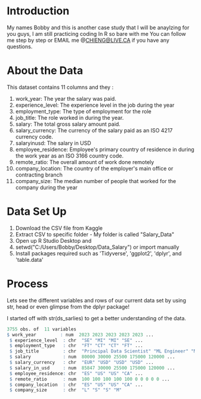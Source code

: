 # Introduction
My names Bobby and this is another case study that I will be anaylzing for you guys, I am still practicing coding In R so bare with me
You can follow me step by step or EMAIL me @CHIENG@LIVE.CA if you have any questions.

# About the Data 
This dataset contains 11 columns and they :

1)  work_year: The year the salary was paid.
2)  experience_level: The experience level in the job during the year
3)  employment_type: The type of employment for the role
4)  job_title: The role worked in during the year.
5)  salary: The total gross salary amount paid.
6)   salary_currency: The currency of the salary paid as an ISO 4217 currency code.
7)  salaryinusd: The salary in USD
8)  employee_residence: Employee's primary country of residence in during the work year as an ISO 3166 country code.
9) remote_ratio: The overall amount of work done remotely
10) company_location: The country of the employer's main office or contracting branch
11) company_size: The median number of people that worked for the company during the year

#  Data Set Up
1. Download the CSV file from Kaggle
2. Extract CSV to specific folder - My folder is called "Salary_Data"
3. Open up R Studio Desktop and 
4. setwd("C:/Users/Bobby/Desktop/Data_Salary") or import manually
5. Install packages required such as 'Tidyverse', 'ggplot2', 'dplyr', and 'table.data'



# Process

Lets see the different variables and rows of our current data set by using str, head or even glimpse from the dplyr package!

I started off with  str(ds_sarlies) to get a better understanding of the data.
```r
3755 obs. of  11 variables
$ work_year         : num  2023 2023 2023 2023 2023 ...
 $ experience_level  : chr  "SE" "MI" "MI" "SE" ...
 $ employment_type   : chr  "FT" "CT" "CT" "FT" ...
 $ job_title         : chr  "Principal Data Scientist" "ML Engineer" "ML Engineer" "Data Scientist" ...
 $ salary            : num  80000 30000 25500 175000 120000 ...
 $ salary_currency   : chr  "EUR" "USD" "USD" "USD" ...
 $ salary_in_usd     : num  85847 30000 25500 175000 120000 ...
 $ employee_residence: chr  "ES" "US" "US" "CA" ...
 $ remote_ratio      : num  100 100 100 100 100 0 0 0 0 0 ...
 $ company_location  : chr  "ES" "US" "US" "CA" ...
 $ company_size      : chr  "L" "S" "S" "M"
 
```



